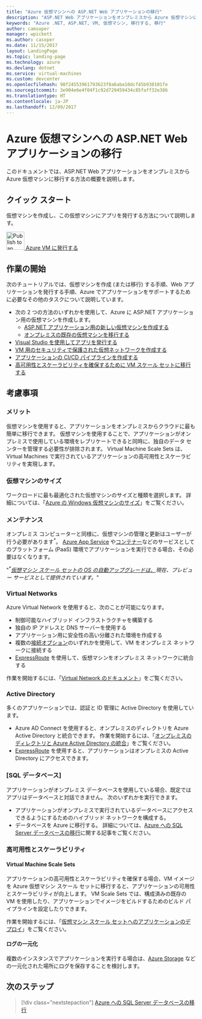 ```yaml
---
title: "Azure 仮想マシンへの ASP.NET Web アプリケーションの移行"
description: "ASP.NET Web アプリケーションをオンプレミスから Azure 仮想マシンに移行する方法について説明します。"
keywords: "Azure .NET, ASP.NET, VM, 仮想マシン, 移行する, 移行"
author: camsoper
manager: wpickett
ms.author: casoper
ms.date: 11/15/2017
layout: LandingPage
ms.topic: landing-page
ms.technology: azure
ms.devlang: dotnet
ms.service: virtual-machines
ms.custom: devcenter
ms.openlocfilehash: 98f24553961793623f8a6aba10dcf45b930101fe
ms.sourcegitcommit: 3e904e6e4f04f1c92d729459434c85faff32e386
ms.translationtype: HT
ms.contentlocale: ja-JP
ms.lasthandoff: 12/09/2017
---
```

# <a name="migrate-an-aspnet-web-application-to-an-azure-virtual-machine"></a>Azure 仮想マシンへの ASP.NET Web アプリケーションの移行

このドキュメントでは、ASP.NET Web アプリケーションをオンプレミスから Azure 仮想マシンに移行する方法の概要を説明します。

## <a name="quickstart"></a>クイック スタート

仮想マシンを作成し、この仮想マシンにアプリを発行する方法について説明します。

<div class="ico48Case">
    <div class="ico48Link">
        <a href="https://tutorials.visualstudio.com/aspnet-vm/intro">
            <img width="48" height="48" alt="Publish to an Azure VM" src="https://docs.microsoft.com/azure/media/index/virtualmachine.svg">
            <span>Azure VM に発行する</span>
        </a>
    </div>
</div>

## <a name="get-started"></a>作業の開始

次のチュートリアルでは、仮想マシンを作成 (または移行) する手順、Web アプリケーションを発行する手順、Azure でアプリケーションをサポートするために必要なその他のタスクについて説明しています。

- 次の 2 つの方法のいずれかを使用して、Azure に ASP.NET アプリケーション用の仮想マシンを作成します。
    - [ASP.NET アプリケーション用の新しい仮想マシンを作成する](https://go.microsoft.com/fwlink/?linkid=863237)
    - [オンプレミスの既存の仮想マシンを移行する](https://docs.microsoft.com/azure/site-recovery/tutorial-migrate-on-premises-to-azure)
- [Visual Studio を使用してアプリを発行する](https://go.microsoft.com/fwlink/?linkid=863240)
- [VM 用のセキュリティで保護された仮想ネットワークを作成する](https://docs.microsoft.com/azure/virtual-network/virtual-network-get-started-vnet-subnet)
- [アプリケーションの CI/CD パイプラインを作成する](https://docs.microsoft.com/vsts/build-release/apps/cd/deploy-webdeploy-iis-deploygroups)
- [高可用性とスケーラビリティを確保するために VM スケール セットに移行する](https://docs.microsoft.com/azure/virtual-machine-scale-sets/virtual-machine-scale-sets-deploy-app)

## <a name="considerations"></a>考慮事項

### <a name="benefits"></a>メリット

仮想マシンを使用すると、アプリケーションをオンプレミスからクラウドに最も簡単に移行できます。  仮想マシンを使用することで、アプリケーションがオンプレミスで使用している環境をレプリケートできると同時に、独自のデータ センターを管理する必要性が排除されます。  Virtual Machine Scale Sets は、Virtual Machines で実行されているアプリケーションの高可用性とスケーラビリティを実現します。

### <a name="virtual-machine-size"></a>仮想マシンのサイズ

ワークロードに最も最適化された仮想マシンのサイズと種類を選択します。  詳細については、「[Azure の Windows 仮想マシンのサイズ](https://docs.microsoft.com/azure/virtual-machines/windows/sizes)」をご覧ください。

### <a name="maintenance"></a>メンテナンス 

オンプレミス コンピューターと同様に、仮想マシンの管理と更新はユーザーが行う必要があります<sup>&#42;</sup>。  [Azure App Service](https://docs.microsoft.com/azure/app-service/) や[コンテナー](https://docs.microsoft.com/azure/app-service/containers/)などのサービスとしてのプラットフォーム (PaaS) 環境でアプリケーションを実行できる場合、その必要はなくなります。

"*<sup>&#42;</sup>[仮想マシン スケール セットの OS の自動アップグレードは、](https://docs.microsoft.com/azure/virtual-machine-scale-sets/virtual-machine-scale-sets-automatic-upgrade)現在、プレビュー サービスとして提供されています。*"

### <a name="virtual-networks"></a>Virtual Networks

Azure Virtual Network を使用すると、次のことが可能になります。
- 制御可能なハイブリッド インフラストラクチャを構築する
- 独自の IP アドレスと DNS サーバーを使用する
- アプリケーション用に安全性の高い分離された環境を作成する
- 複数の[接続オプション](https://docs.microsoft.com/azure/vpn-gateway/vpn-gateway-about-vpngateways#s2smulti)のいずれかを使用して、VM をオンプレミス ネットワークに接続する
- [ExpressRoute](https://azure.microsoft.com/services/expressroute/) を使用して、仮想マシンをオンプレミス ネットワークに統合する

作業を開始するには、「[Virtual Network のドキュメント](https://docs.microsoft.com/azure/virtual-network/)」をご覧ください。

### <a name="active-directory"></a>Active Directory
多くのアプリケーションでは、認証と ID 管理に Active Directory を使用しています。  
- Azure AD Connect を使用すると、オンプレミスのディレクトリを Azure Active Directory と統合できます。  作業を開始するには、「[オンプレミスのディレクトリと Azure Active Directory の統合](https://docs.microsoft.com/azure/active-directory/connect/active-directory-aadconnect)」をご覧ください。  
- [ExpressRoute](https://azure.microsoft.com/services/expressroute/) を使用すると、アプリケーションはオンプレミスの Active Directory にアクセスできます。

### <a name="sql-databases"></a>[SQL データベース]

アプリケーションがオンプレミス データベースを使用している場合、既定ではアプリはデータベースと対話できません。 次のいずれかを実行できます。
- アプリケーションがオンプレミスで実行されているデータベースにアクセスできるようにするためのハイブリッド ネットワークを構成する。  
- データベースを Azure に移行する。  詳細については、[Azure への SQL Server データベースの移行](dotnet-howto-migrate-sql.md)に関する記事をご覧ください。

### <a name="high-availability-and-scalability"></a>高可用性とスケーラビリティ

#### <a name="virtual-machine-scale-sets"></a>Virtual Machine Scale Sets
アプリケーションの高可用性とスケーラビリティを確保する場合、VM イメージを Azure 仮想マシン スケール セットに移行すると、アプリケーションの可用性とスケーラビリティが向上します。  VM Scale Sets では、構成済みの既存の VM を使用したり、アプリケーションでイメージをビルドするためのビルド パイプラインを設定したりできます。  

作業を開始するには、「[仮想マシン スケール セットへのアプリケーションのデプロイ](https://docs.microsoft.com/azure/virtual-machine-scale-sets/virtual-machine-scale-sets-deploy-app)」をご覧ください。

#### <a name="centralized-logging"></a>ログの一元化
複数のインスタンスでアプリケーションを実行する場合は、[Azure Storage](https://docs.microsoft.com/azure/storage/) などの一元化された場所にログを保存することを検討します。

## <a name="next-steps"></a>次のステップ

> [!div class="nextstepaction"]
> [Azure への SQL Server データベースの移行](dotnet-howto-migrate-sql.md)